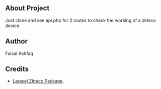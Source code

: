 ## About Project

Just clone and see api.php for 2 routes to check the working of a zkteco device.

## Author
Faisal Ashfaq

## Credits
- [Laravel Zkteco Package](https://github.com/raihanafroz/zkteco).